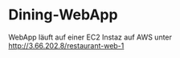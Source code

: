 # Dining-WebApp

WebApp läuft auf einer EC2 Instaz auf AWS unter http://3.66.202.8/restaurant-web-1
